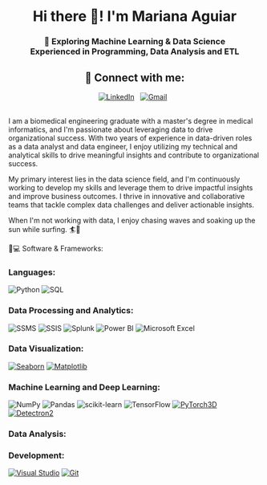 <h1 align="center">Hi there 👋! I'm Mariana Aguiar</h1>
<h3 align="center">
🧠 Exploring Machine Learning & Data Science <br> Experienced in Programming, Data Analysis and ETL </br> 
</h3>


<div align="center">
  <h2>🤝 Connect with me:</h2>
  <a href="https://www.linkedin.com/in/mariana-monteiro-aguiar/"><img src="https://img.shields.io/badge/LinkedIn-0077B5?style=flat&logo=linkedin&logoColor=white" alt="LinkedIn"></a>&nbsp;&nbsp;
  <a href="mailto:cmarianacmaguiar@gmail.com"><img src="https://img.shields.io/badge/Gmail-D14836?style=flat&logo=gmail&logoColor=white" alt="Gmail"></a>&nbsp;&nbsp;
</div>


<br>

I am a biomedical engineering graduate with a master's degree in medical informatics, and I'm passionate about leveraging data to drive organizational success. With two years of experience in data-driven roles as a data analyst and data engineer, I enjoy utilizing my technical and analytical skills to drive meaningful insights and contribute to organizational success.

My primary interest lies in the data science field, and I'm continuously working to develop my skills and leverage them to drive impactful insights and improve business outcomes. I thrive in innovative and collaborative teams that tackle complex data challenges and deliver actionable insights.

When I'm not working with data, I enjoy chasing waves and soaking up the sun while surfing. 🏄🤘


:girl::computer: Software & Frameworks:

### Languages:
![Python](https://img.shields.io/badge/python-3670A0?style=flat&logo=python&logoColor=ffdd54)
![SQL](https://img.shields.io/badge/SQL-4479A1?style=flat&logo=sql&logoColor=white)


### Data Processing and Analytics:
![SSMS](https://img.shields.io/badge/SSMS-Management%20Studio-blue?style=flat-square&logo=microsoft%20sql%20server&logoColor=white)
![SSIS](https://img.shields.io/badge/SSIS-Integration%20Services-blue?style=flat-square&logo=microsoft%20sql%20server&logoColor=white)
![Splunk](https://img.shields.io/badge/Splunk-000000?style=flat&logo=splunk&logoColor=white)
![Power BI](https://img.shields.io/badge/Power%20BI-F2C811?style=flat&logo=power-bi&logoColor=black)
![Microsoft Excel](https://img.shields.io/badge/Microsoft_Excel-217346?style=flat&logo=microsoft-excel&logoColor=white)


### Data Visualization:
[![Seaborn](https://img.shields.io/badge/Seaborn-0.11.1-blue)](https://seaborn.pydata.org/)
[![Matplotlib](https://img.shields.io/badge/Matplotlib-3.4.2-blue)](https://matplotlib.org/)



### Machine Learning and Deep Learning:
![NumPy](https://img.shields.io/badge/numpy-%23013243.svg?style=flat&logo=numpy&logoColor=white)
![Pandas](https://img.shields.io/badge/pandas-%23150458.svg?style=flat&logo=pandas&logoColor=white)
![scikit-learn](https://img.shields.io/badge/scikit--learn-%23F7931E.svg?style=flat&logo=scikit-learn&logoColor=white)
![TensorFlow](https://img.shields.io/badge/TensorFlow-%23FF6F00.svg?style=flat&logo=TensorFlow&logoColor=white)
[![PyTorch3D](https://img.shields.io/badge/PyTorch3D-FF6F00?logo=pytorch&logoColor=white)](https://pytorch3d.org/)
[![Detectron2](https://img.shields.io/badge/Detectron2-008000?logo=pytorch&logoColor=white)](https://github.com/facebookresearch/detectron2)



### Data Analysis:



### Development:
[![Visual Studio](https://img.shields.io/badge/Visual_Studio-5C2D91?style=flat&logo=visual-studio&logoColor=white)](https://visualstudio.microsoft.com/)
[![Git](https://img.shields.io/badge/Git-F05032?style=flat&logo=git&logoColor=white)](https://git-scm.com/)

 
